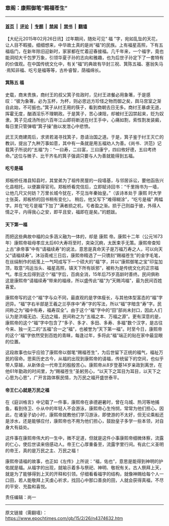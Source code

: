 ### 章阁：康熙御笔“赐福苍生”

---

#### [首页](../../../..?n4374632) &nbsp;|&nbsp; [评论](../../../../../epoch-comment?n4374632) &nbsp;|&nbsp; [专题](../../../../../epoch-special?n4374632) &nbsp;|&nbsp; [禁闻](../../../../../epoch-news?n4374632) &nbsp;|&nbsp; [禁书](../../../../../books?n4374632) &nbsp;|&nbsp; [翻墙](https://github.com/gfw-breaker/nogfw/blob/master/README.md?n4374632)


<div class="post_content" id="artbody" itemprop="articleBody">
 <!-- article content begin -->
 <p>
  【大纪元2015年02月26日讯】过年期间，随处可见“
  <ok href="https://www.epochtimes.com/gb/tag/%E7%A6%8F.html">
   福
  </ok>
  ”字，宛如乱坠的天花，让人目不暇接。细细想来，中华故土真的是尚“福”的民族。上有福星高照，下有五福临门，在新年除旧迎新时，家家都在忙着迎春接福。几千年来，一个福字，竟也能洞彻大千包罗万象，引领华夏子孙的志向和雅趣，也为后世子孙定下了一套特有的价值观。在中国传统文化中，有关“福”的典故有华封三祝、箕陈五福、塞翁失马·焉知非福、吃亏是福等等，古朴睿智，荫福绵长。
 </p>
 <p>
  <h4>
   箕陈五
   <ok href="https://www.epochtimes.com/gb/tag/%E7%A6%8F.html">
    福
   </ok>
  </h4>
  <p>
   史载，商末贵族，商纣王的叔父箕子佐政时，见纣王进餐必用象箸，于是感叹：“彼为象箸，必为玉杯，为杯，则必思远方珍怪之物而御之矣，舆马宫室之渐自此始，不可振也。”箕子从纣王用的筷子，看到商朝去日无多。商纣王暴虐无道，挥霍无度，酗酒淫乐不理朝政。于是箕子，苦心谏阻，却被纣王囚禁起来，贬为奴隶。箕子见成汤所创六百年江山即将断送在纣王手中，心痛如割，索性割发装癜，每日里只管弹唱“箕子操”曲以发泄心中悲愤。
  </p>
  <p>
   武王灭商建周后，求贤若渴寻找箕子，恳请治国之道。于是，箕子鉴于纣王灭亡的教训，提出了九种万事如意，其中有一条就是用五福劝人为善。《尚书．洪范》记载箕子所说的“五福“为：“一曰寿，二曰富，三曰康宁，四曰攸好德，五曰考终命。”这位与微子、比干齐名的箕子强调只要与人为善就能得到五福。
  </p>
  <p>
   <h4>
    吃亏是福
   </h4>
   <p>
    郑板桥任潍县知县时，其堂弟为了祖传房屋的一段墙基，与邻居诉讼，要他函告兴化县相托，以便赢得官司。郑板桥看完信后，立即赋诗回书：“千里捎书为一墙，让他几尺又何妨？万里长城今犹在，不见当年秦始皇。”（该诗本处于
    <ok href="https://www.epochtimes.com/gb/tag/%E5%BA%B7%E7%86%99.html">
     康熙
    </ok>
    时大学士张英，郑板桥的回书稍有变化）。 稍后，他又写下“难得糊涂”，“吃亏是福” 两幅字。并在“吃亏是福”下加了“满者损之机，亏者盈之渐。损于己则益于彼，外得人情之平，内得我心之安，即平且安，福即在是矣。”的题跋。
   </p>
   <p>
    <h4>
     天下第一福
    </h4>
    <p>
     而把这些典故中福的众多涵义融为一体的，却是
     <ok href="https://www.epochtimes.com/gb/tag/%E5%BA%B7%E7%86%99.html">
      康熙
     </ok>
     帝。康熙十二年（公元1673年）康熙帝祖母孝庄太后60大寿将至时，突染沉痾，太医束手无策。康熙帝查知上古“承帝事”中有“请福续寿”的说法，意思是真命天子是万福万寿之人，可以向天父“请福续寿”。沐浴斋戒三日后，康熙帝精选了一只镌刻“赐福苍生”的金字毛笔，在丝绢制作的纸笺上一气呵成写下一个硕大的“福”字，并以“康熙御笔之宝”印玺加顶，取意“鸿运当头、福星高照，镇天下所有妖邪”，被称为是传统文化的正宗福气。孝庄太后得到这个“福”字后，百病全消，15年后75岁高龄时善终。民间俱称这是康熙帝“请福续寿”带来的福缘，所以盛传此“福”为“天赐鸿福”，最为民间百姓喜爱。
    </p>
    <p>
     康熙帝写的这个“福”字与众不同，最直观的是字体瘦长，与其他体型富态的“福”字迥异。“福”字右半部是王羲之兰亭序中“寿”字的写法，所以“福”字暗含“寿”字。民间称之为“福中有寿，福寿双全”。由于这个“福”字中的“田”部尚未封口，因此人们认为是洪福无边、无边之福，民间称之为“五福之本、万福之源”。更有深意的是，康熙帝的这个“福”字中包含了“多子、多才、多田、多寿、多福”数个汉字，是古往今来、独一无二的“五福”合一之“福”，也被誉为“天下第一福”。时至今日，康熙帝的这个“福”字依然受到百姓的青睐，每逢过年，多将此“福”端正的贴在家中最显眼的位置。
    </p>
    <p>
     这段故事也似乎应验了康熙帝以御笔“赐福苍生”，为后世留下正统的福气，福祉万民的宿命。思索历史古今，从福的出现到康熙帝的请福，传统留下的空间，也似乎带人穿越，从新体会一代帝王的殷殷苦心。康熙帝从8岁登基14岁亲政到离世，在他61年勤政的时间里，为“赐福苍生”圣躬劳心，“以天下之耳目为耳目，以天下之心思为心思”，广开言路体察民情，为万民之福开盛世泰平。
    </p>
    <p>
     <h4>
      帝王仁心就是万民之福
     </h4>
     <p>
      在《庭训格言》中记载了一件事，康熙帝在承德避暑时，曾在乌城、热河等地捕鱼，看到侍卫、仆从中的年轻人不会游泳，康熙帝心生怜悯，常常为他们担心。因此，在诸皇子幼小时，康熙帝就教他们学习游泳，即使游的不太好，但无论乘船还是涉水，还是能够应付，康熙帝也不用为他们担心，鼓励皇子多学一些本领，对自身大有益处。
     </p>
     <p>
      这件事在康熙帝伟大的一生中，微不足道，但就是这件小事康熙帝细微体察，流露的仁心，使后世读来倍感动人。帝王仁心厚重备至，流露字里行间。有此仁义圣明的帝王，真的是万民之主、万民之福！
     </p>
     <p>
      康熙帝请福的故事，也正如《左传》上所说：“福，佑也”，意思是能得到神明的护佑就是福。从福字的出现，就喻示着多与祭祀、神明、敬祝有关。古人祭拜上天，就是为了能够得到上天的开释和引领。仔细看看福字的结构，就像神赐给每个人一口田，若人能敬拜上天虔心祈求，找回心中那口善良的田，人就会获得真福，不尽的平安、充盈和喜悦。
     </p>
     <p>
      责任编辑：尚一
     </p>
     <!-- article content end -->
     <div id="below_article_ad">
     </div>
    </p>
   </p>
  </p>
 </p>
</div>


---

原文链接（需翻墙）：https://www.epochtimes.com/gb/15/2/26/n4374632.htm